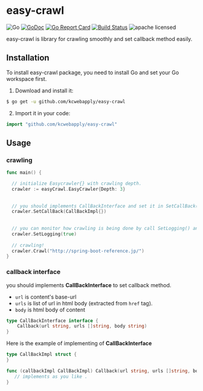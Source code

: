 # easy-crawl
![Go](https://img.shields.io/badge/Language-Go-6699FF.svg)
[![GoDoc](https://godoc.org/github.com/kcwebapply/easy-crawl?status.svg)](https://godoc.org/github.com/kcwebapply/easy-crawl)
[![Go Report Card](https://goreportcard.com/badge/github.com/kcwebapply/easy-crawl)](https://goreportcard.com/report/github.com/kcwebapply/easy-crawl)
[![Build Status](https://travis-ci.org/kcwebapply/easy-crawl.svg)](https://travis-ci.org/kcwebapply/easy-crawl)
![apache licensed](https://img.shields.io/badge/License-Apache_2.0-d94c32.svg)

easy-crawl is library for crawling smoothly and set callback method easily.

## Installation

To install easy-crawl package, you need to install Go and set your Go workspace first.

1. Download and install it:

```sh
$ go get -u github.com/kcwebapply/easy-crawl
```

2. Import it in your code:

```go
import "github.com/kcwebapply/easy-crawl"
```


## Usage 
### crawling
```Go
func main() {

  // initialize Easycrawler{} with crawling depth.
  crawler := easyCrawl.EasyCrawler{Depth: 3} 
  
  
  // you should implements CallBackInterface and set it in SetCallBack() method. 
  crawler.SetCallBack(CallBackImpl{})
  
  
  // you can monitor how crawling is being done by call SetLogging() and set `true`.
  crawler.SetLogging(true)
  
  // crawling!
  crawler.Crawl("http://spring-boot-reference.jp/")
}


```

### callback interface
you should implements __CallBackInterface__ to set callback method.
- `url` is content's base-url
- `urls` is list of url in html body (extracted from `href` tag).
- `body` is html body of content
```Go
type CallBackInterface interface {
	Callback(url string, urls []string, body string)
}
```

Here is the example of implementing of __CallBackInterface__
```Go
type CallBackImpl struct {
}

func (callbackImpl CallBackImpl) Callback(url string, urls []string, body string) {
   // implements as you like . 
}
```


